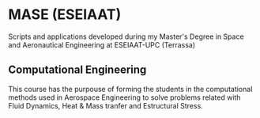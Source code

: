 # MASE (ESEIAAT)
Scripts and applications developed during my Master's Degree in Space and Aeronautical Engineering at ESEIAAT-UPC (Terrassa)

## Computational Engineering 
This course has the purpouse of forming the students in the computational methods used in Aerospace Engineering to solve problems
related with Fluid Dynamics, Heat & Mass tranfer and Estructural Stress.
